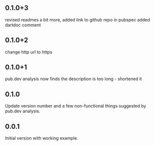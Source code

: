 ## 0.1.0+3

revised readmes a bit more, added link to github repo in pubspec
added dartdoc comment

## 0.1.0+2

change http url to https

## 0.1.0+1

pub.dev analysis now finds the description is too long - shortened it

## 0.1.0

Update version number and a few non-functional things suggested by pub.dev analysis.

## 0.0.1

Initial version with working example.